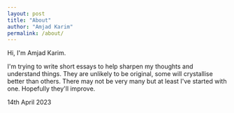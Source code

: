 ```yaml
---
layout: post
title: "About"
author: "Amjad Karim"
permalink: /about/
---
```


Hi, I'm Amjad Karim.

I'm trying to write short essays to help sharpen my thoughts and understand things. They are unlikely to be original, some will crystallise better than others. There may not be very many but at least I've started with one. Hopefully they'll improve.

14th April 2023
